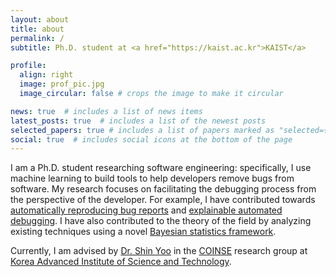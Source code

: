 ```yaml
---
layout: about
title: about
permalink: /
subtitle: Ph.D. student at <a href="https://kaist.ac.kr">KAIST</a>

profile:
  align: right
  image: prof_pic.jpg
  image_circular: false # crops the image to make it circular

news: true  # includes a list of news items
latest_posts: true  # includes a list of the newest posts
selected_papers: true # includes a list of papers marked as "selected={true}"
social: true  # includes social icons at the bottom of the page
---
```


I am a Ph.D. student researching software engineering: specifically, I use machine learning to build tools to help developers remove bugs from software. My research focuses on facilitating the debugging process from the perspective of the developer. For example, I have contributed towards [automatically reproducing bug reports](https://arxiv.org/abs/2209.11515) and [explainable automated debugging](https://arxiv.org/abs/2304.02195). I have also contributed to the theory of the field by analyzing existing techniques using a novel [Bayesian statistics framework](https://arxiv.org/abs/2212.13773).

Currently, I am advised by [Dr. Shin Yoo](https://coinse.github.io/members/shin.yoo/) in the [COINSE](https://coinse.github.io) research group at [Korea Advanced Institute of Science and Technology](https://kaist.ac.kr).
